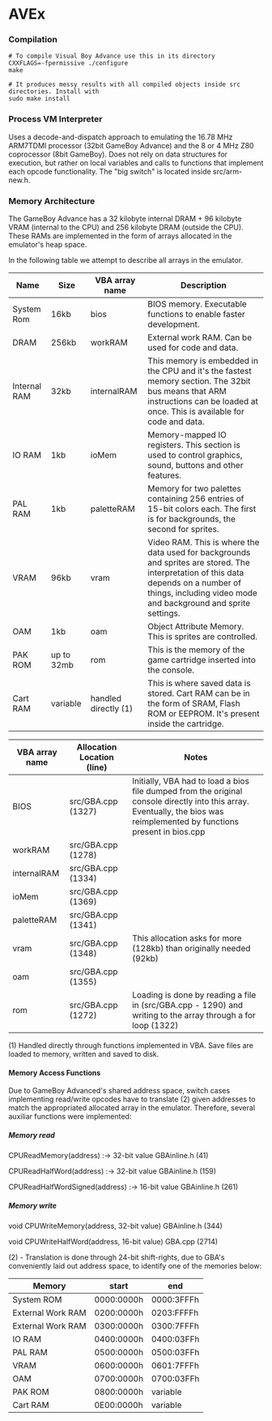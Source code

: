 # AVEx

### Compilation ###
    # To compile Visual Boy Advance use this in its directory
    CXXFLAGS=-fpermissive ./configure
    make
    
    # It produces messy results with all compiled objects inside src directories. Install with
    sudo make install

### Process VM Interpreter ###
Uses a decode-and-dispatch approach to emulating the 16.78 MHz ARM7TDMI processor (32bit GameBoy Advance) and the 8 or 4 MHz Z80 coprocessor (8bit GameBoy). Does not rely on data structures for execution, but rather on local variables and calls to functions that implement each opcode functionality.
The "big switch" is located inside src/arm-new.h.

### Memory Architecture ###
The GameBoy Advance has a 32 kilobyte internal DRAM + 96 kilobyte VRAM (internal to the CPU) and 256 kilobyte DRAM (outside the CPU). These RAMs are implemented in the form of arrays allocated in the emulator's heap space.

In the following table we attempt to describe all arrays in the emulator.

 Name        | Size       | VBA array name      | Description
-------------|------------|---------------------|------------
System Rom   | 16kb       | bios                | BIOS memory. Executable functions to enable faster development.
DRAM         | 256kb      | workRAM             | External work RAM. Can be used for code and data.
Internal RAM | 32kb       | internalRAM         | This memory is embedded in the CPU and it's the fastest memory section. The 32bit bus means that ARM instructions can be loaded at once. This is available for code and data.    
IO RAM       | 1kb        | ioMem               | Memory-mapped IO registers. This section is used to control graphics, sound, buttons and other features.             
PAL RAM      | 1kb        | paletteRAM          | Memory for two palettes containing 256 entries of 15-bit colors each. The first is for backgrounds, the second for sprites.         
VRAM         | 96kb       | vram                | Video RAM. This is where the data used for backgrounds and sprites are stored. The interpretation of this data depends on a number of things, including video mode and background and sprite settings.
OAM          | 1kb        | oam                 | Object Attribute Memory. This is sprites are controlled.
PAK ROM      | up to 32mb | rom                 | This is the memory of the game cartridge inserted into the console.
Cart RAM     | variable   | handled directly (1)| This is where saved data is stored. Cart RAM can be in the form of SRAM, Flash ROM or EEPROM. It's present inside the cartridge.

VBA array name | Allocation Location (line)  | Notes
---------------|-----------------------------|---------------------------------------------
BIOS           | src/GBA.cpp (1327)          | Initially, VBA had to load a bios file dumped from the original console directly into this array. Eventually, the bios was reimplemented by functions present in bios.cpp
workRAM        | src/GBA.cpp (1278)          |
internalRAM    | src/GBA.cpp (1334)          |
ioMem          | src/GBA.cpp (1369)          |
paletteRAM     | src/GBA.cpp (1341)          |
vram           | src/GBA.cpp (1348)          | This allocation asks for more (128kb) than originally needed (92kb)
oam            | src/GBA.cpp (1355)          |
rom            | src/GBA.cpp (1272)          | Loading is done by reading a file in (src/GBA.cpp - 1290) and writing to the array through a for loop (1322)

(1) Handled directly through functions implemented in VBA. Save files are loaded to memory, written and saved to disk.

#### Memory Access Functions ####
Due to GameBoy Advanced's shared address space, switch cases implementing read/write opcodes have to translate (2) given addresses to match the appropriated allocated array in the emulator. Therefore, several auxiliar functions were implemented: 

##### Memory read #####

CPUReadMemory(address) :-> 32-bit value
GBAinline.h (41)

CPUReadHalfWord(address) :-> 32-bit value
GBAinline.h (159)

CPUReadHalfWordSigned(address) :-> 16-bit value
GBAinline.h (261)

##### Memory write #####

void CPUWriteMemory(address, 32-bit value)
GBAinline.h (344)

void CPUWriteHalfWord(address, 16-bit value)
GBA.cpp (2714)

(2) - Translation is done through 24-bit shift-rights, due to GBA's conveniently laid out address space, to identify one of the memories below:

Memory            | start      | end
------------------|------------|-----
System ROM        | 0000:0000h | 0000:3FFFh
External Work RAM | 0200:0000h | 0203:FFFFh
External Work RAM | 0300:0000h | 0300:7FFFh
IO RAM            | 0400:0000h | 0400:03FFh
PAL RAM           | 0500:0000h | 0500:03FFh
VRAM              | 0600:0000h | 0601:7FFFh
OAM               | 0700:0000h | 0700:03FFh
PAK ROM           | 0800:0000h | variable
Cart RAM          | 0E00:0000h | variable
